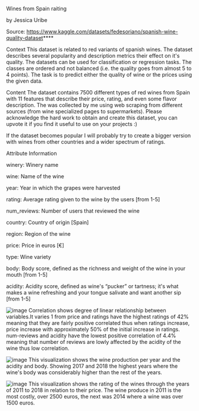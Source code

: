 Wines from Spain raiting

by Jessica Uribe

Source: https://www.kaggle.com/datasets/fedesoriano/spanish-wine-quality-dataset****



Context 
This dataset is related to red variants of spanish wines. The dataset describes several popularity and description metrics their effect on it's quality. The datasets can be used for classification or regression tasks. The classes are ordered and not balanced (i.e. the quality goes from almost 5 to 4 points). The task is to predict either the quality of wine or the prices using the given data.

Content The dataset contains 7500 different types of red wines from Spain with 11 features that describe their price, rating, and even some flavor description. The was collected by me using web scraping from different sources (from wine specialized pages to supermarkets). Please acknowledge the hard work to obtain and create this dataset, you can upvote it if you find it useful to use on your projects :)

If the dataset becomes popular I will probably try to create a bigger version with wines from other countries and a wider spectrum of ratings.

Attribute Information

winery: Winery name

wine: Name of the wine

year: Year in which the grapes were harvested

rating: Average rating given to the wine by the users [from 1-5]

num_reviews: Number of users that reviewed the wine

country: Country of origin [Spain]

region: Region of the wine

price: Price in euros [€]

type: Wine variety

body: Body score, defined as the richness and weight of the wine in your mouth [from 1-5]

acidity: Acidity score, defined as wine's “pucker” or tartness; it's what makes a wine refreshing and your tongue salivate and want another sip [from 1-5]

![image](https://github.com/Juribe7980/project-2/assets/120814725/623265d6-93cf-481e-a525-9dc7912cb11b)
Correlation shows degree of linear relationship between variables.It varies 1 from price and ratings have the highest ratings of 42% meaning that they are fairly positive correlated thus when ratings increase, price increase with approximately 50% of the initial increase in ratings. num-reviews and acidity have the lowest positive correlation of 4.4% meaning that number of reviews are lowly affected by the acidity of the wine thus low correlation.

![image](https://github.com/Juribe7980/project-2/assets/120814725/214463b3-e772-4451-aa2e-78b9b62a16e6)
This visualization shows the wine production per year and the acidity and body.
Showing 2017 and 2018 the highest years where the wine's body was considerably higher than the rest of the years.


![image](https://github.com/Juribe7980/project-2/assets/120814725/40cfc6fc-6fdb-4af8-a344-12312aa14815)
This visualization shows the rating of the wines through the years of 2011 to 2018 in relation to their price.
The wine produce in 2011 is the most costly, over 2500 euros, the next was 2014 where a wine was over 1500 euros.


